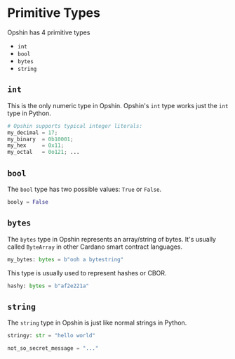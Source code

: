# Primitive Types

<!-- >**Note:** This is covers -->

Opshin has 4 primitive types

- `int`
- `bool`
- `bytes`
- `string`

## `int`

This is the only numeric type in Opshin.
Opshin's `int` type works just the `int` type in Python.

```python
# Opshin supports typical integer literals:
my_decimal = 17;
my_binary  = 0b10001;
my_hex     = 0x11;
my_octal   = 0o121; ...
```

## `bool`

The `bool` type has two possible values: `True` or `False`.

```python
booly = False
```

## `bytes`

The `bytes` type in Opshin represents an array/string of bytes.
It's usually called `ByteArray` in other Cardano smart contract languages.

```python
my_bytes: bytes = b"ooh a bytestring"
```

This type is usually used to represent hashes or CBOR.

```python
hashy: bytes = b"af2e221a"
```

## `string`

The `string` type in Opshin is just like normal strings in Python.

```python
stringy: str = "hello world"

not_so_secret_message = "..."
```
